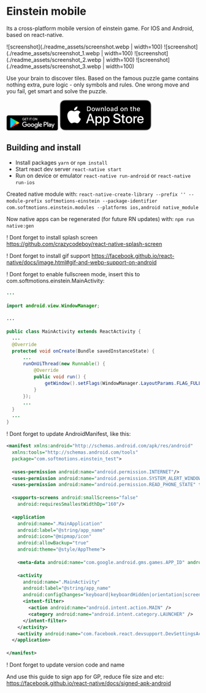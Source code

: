 # Einstein mobile

Its a cross-platform mobile version of einstein game. For IOS and Android, based on react-native.

![screenshot](./readme_assets/screenshot.webp | width=100) ![screenshot](./readme_assets/screenshot_1.webp | width=100) ![screenshot](./readme_assets/screenshot_2.webp | width=100) ![screenshot](./readme_assets/screenshot_3.webp | width=100)

Use your brain to discover tiles. Based on the famous puzzle game contains nothing extra, pure logic - only symbols and rules. One wrong move and you fail, get smart and solve the puzzle.

[![get on google play](./readme_assets/google-play-badge.png)](https://play.google.com/store/apps/details?id=com.softmotions.einstein&hl=en)  [![download from app store](./readme_assets/download-from-app-store.svg)](https://apps.apple.com/us/app/id1335910358)

## Building and install

* Install packages `yarn` or `npm install`
* Start react dev server `react-native start`
* Run on device or emulator `react-native run-android` or `react-native run-ios`

Created native module with:
`react-native-create-library --prefix '' --module-prefix softmotions-einstein --package-identifier com.softmotions.einstein.modules --platforms ios,android native_module`

Now native apps can be regenerated (for future RN updates) with:
`npm run native:gen`

! Dont forget to install splash screen
https://github.com/crazycodeboy/react-native-splash-screen

! Dont forget to install gif support
https://facebook.github.io/react-native/docs/image.html#gif-and-webp-support-on-android

! Dont forget to enable fullscreen mode, insert this to com.softmotions.einstein.MainActivity:

```java
...

import android.view.WindowManager;

...

public class MainActivity extends ReactActivity {
  ...
  @Override
  protected void onCreate(Bundle savedInstanceState) {
      ...
      runOnUiThread(new Runnable() {
          @Override
          public void run() {
              getWindow().setFlags(WindowManager.LayoutParams.FLAG_FULLSCREEN, WindowManager.LayoutParams.FLAG_FULLSCREEN);
          }
      });
      ...
  }
  ...
}
```

! Dont forget to update AndroidManifest, like this:

```xml
<manifest xmlns:android="http://schemas.android.com/apk/res/android"
  xmlns:tools="http://schemas.android.com/tools"
  package="com.softmotions.einstein_test">

  <uses-permission android:name="android.permission.INTERNET"/>
  <uses-permission android:name="android.permission.SYSTEM_ALERT_WINDOW"/>
  <uses-permission android:name="android.permission.READ_PHONE_STATE" tools:node="remove"/>

  <supports-screens android:smallScreens="false"
    android:requiresSmallestWidthDp="160"/>

  <application
    android:name=".MainApplication"
    android:label="@string/app_name"
    android:icon="@mipmap/icon"
    android:allowBackup="true"
    android:theme="@style/AppTheme">

    <meta-data android:name="com.google.android.gms.games.APP_ID" android:value="@string/app_id"/>

    <activity
      android:name=".MainActivity"
      android:label="@string/app_name"
      android:configChanges="keyboard|keyboardHidden|orientation|screenSize">
      <intent-filter>
        <action android:name="android.intent.action.MAIN" />
        <category android:name="android.intent.category.LAUNCHER" />
      </intent-filter>
    </activity>
    <activity android:name="com.facebook.react.devsupport.DevSettingsActivity" />
  </application>

</manifest>
```

! Dont forget to update version code and name

And use this guide to sign app for GP, reduce file size and etc:
https://facebook.github.io/react-native/docs/signed-apk-android